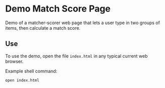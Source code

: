 # Demo Match Score Page

Demo of a matcher-scorer web page that lets a user type in two groups of items, then calculate a match score.


## Use

To use the demo, open the file `index.html` in any typical current web browser.

Example shell command:

```sh
open index.html
```

